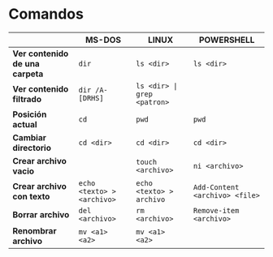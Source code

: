 # Comandos

&nbsp; | MS-DOS | LINUX | POWERSHELL  
-| - | - | - 
**Ver contenido de una carpeta** | ```dir``` | ```ls <dir>``` | ```ls <dir>```
**Ver contenido filtrado** | ```dir /A-[DRHS]``` | ```ls <dir> \| grep <patron>``` |
**Posición actual** | ```cd``` | ```pwd``` | ```pwd```
**Cambiar directorio** | ```cd <dir>``` | ```cd <dir>``` | ```cd <dir>```
**Crear archivo vacio** | | ```touch <archivo>``` | ```ni <archivo>```
**Crear archivo con texto** | ```echo <texto> > <archivo>``` | ```echo <texto> > archivo``` | ```Add-Content <archivo> <file>```
**Borrar archivo** | ```del <archivo>``` | ```rm <archivo>``` | ```Remove-item <archivo>```
**Renombrar archivo** | ```mv <a1> <a2>``` | ```mv <a1> <a2>``` | 

